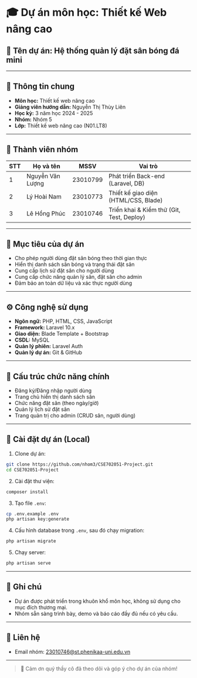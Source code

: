 # 🎓 Dự án môn học: Thiết kế Web nâng cao

## 🔖 Tên dự án: Hệ thống quản lý đặt sân bóng đá mini

---

## 📌 Thông tin chung

- **Môn học:** Thiết kế web nâng cao
- **Giảng viên hướng dẫn:** Nguyễn Thị Thùy Liên
- **Học kỳ:** 3 năm học 2024 - 2025
- **Nhóm:** Nhóm 5  
- **Lớp:** Thiết kế web nâng cao (N01.LT8)

---

## 👥 Thành viên nhóm

| STT | Họ và tên       | MSSV       | Vai trò                     |
|-----|------------------|------------|-----------------------------|
| 1   | Nguyễn Văn Lượng      | 23010799    | Phát triển Back-end (Laravel, DB) |
| 2   | Lý Hoài Nam       | 23010773   | Thiết kế giao diện (HTML/CSS, Blade) |
| 3   | Lê Hồng Phúc         | 23010746    | Triển khai & Kiểm thử (Git, Test, Deploy) |

---

## 🎯 Mục tiêu của dự án

- Cho phép người dùng đặt sân bóng theo thời gian thực
- Hiển thị danh sách sân bóng và trạng thái đặt sân
- Cung cấp lịch sử đặt sân cho người dùng
- Cung cấp chức năng quản lý sân, đặt sân cho admin
- Đảm bảo an toàn dữ liệu và xác thực người dùng

---

## ⚙️ Công nghệ sử dụng

- **Ngôn ngữ:** PHP, HTML, CSS, JavaScript
- **Framework:** Laravel 10.x
- **Giao diện:** Blade Template + Bootstrap
- **CSDL:** MySQL
- **Quản lý phiên:** Laravel Auth
- **Quản lý dự án:** Git & GitHub

---

## 🧩 Cấu trúc chức năng chính

- Đăng ký/Đăng nhập người dùng
- Trang chủ hiển thị danh sách sân
- Chức năng đặt sân (theo ngày/giờ)
- Quản lý lịch sử đặt sân
- Trang quản trị cho admin (CRUD sân, người dùng)

---

## 📂 Cài đặt dự án (Local)

1. Clone dự án:

```bash
git clone https://github.com/nhom3/CSE702051-Project.git
cd CSE702051-Project
```

2. Cài đặt thư viện:

```bash
composer install
```

3. Tạo file `.env`:

```bash
cp .env.example .env
php artisan key:generate
```

4. Cấu hình database trong `.env`, sau đó chạy migration:

```bash
php artisan migrate
```

5. Chạy server:

```bash
php artisan serve
```

---

## 📌 Ghi chú

- Dự án được phát triển trong khuôn khổ môn học, không sử dụng cho mục đích thương mại.
- Nhóm sẵn sàng trình bày, demo và báo cáo đầy đủ nếu có yêu cầu.

---

## 📧 Liên hệ
- Email nhóm: 23010746@st.phenikaa-uni.edu.vn

---

> 🧠 Cảm ơn quý thầy cô đã theo dõi và góp ý cho dự án của nhóm!
